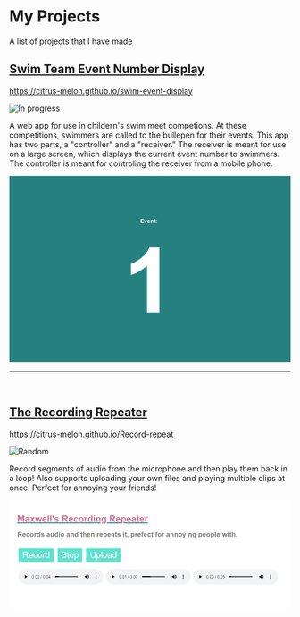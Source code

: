 # My Projects
A list of projects that I have made

## [Swim Team Event Number Display](https://citrus-melon.github.io/swim-event-display)
<https://citrus-melon.github.io/swim-event-display>

![In progress](https://img.shields.io/badge/-In%20Progress-blueviolet)

A web app for use in childern's swim meet competions. At these competitions, swimmers are called to the bullepen for their events. This app has two parts, a "controller" and a "receiver." The receiver is meant for use on a large screen, which displays the current event number to swimmers. The controller is meant for controling the receiver from a mobile phone.

[![Screenshot](/images/swimDisplay.png)](https://citrus-melon.github.ioswim-event-display)

---
<br>

## [The Recording Repeater](https://citrus-melon.github.io/Record-repeat)
<https://citrus-melon.github.io/Record-repeat>

![Random](https://img.shields.io/badge/-Random-yellow)

Record segments of audio from the microphone and then play them back in a loop! Also supports uploading your own files and playing multiple clips at once. Perfect for annoying your friends!

[![Screenshot](/images/recordingRepeater.png)](https://citrus-melon.github.io/Record-repeat)